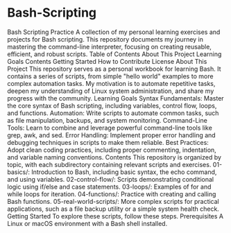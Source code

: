 # Bash-Scripting
Bash Scripting Practice
A collection of my personal learning exercises and projects for Bash scripting. This repository documents my journey in mastering the command-line interpreter, focusing on creating reusable, efficient, and robust scripts.
Table of Contents
About This Project
Learning Goals
Contents
Getting Started
How to Contribute
License
About This Project
This repository serves as a personal workbook for learning Bash. It contains a series of scripts, from simple "hello world" examples to more complex automation tasks. My motivation is to automate repetitive tasks, deepen my understanding of Linux system administration, and share my progress with the community.
Learning Goals
Syntax Fundamentals: Master the core syntax of Bash scripting, including variables, control flow, loops, and functions.
Automation: Write scripts to automate common tasks, such as file manipulation, backups, and system monitoring.
Command-Line Tools: Learn to combine and leverage powerful command-line tools like grep, awk, and sed.
Error Handling: Implement proper error handling and debugging techniques in scripts to make them reliable.
Best Practices: Adopt clean coding practices, including proper commenting, indentation, and variable naming conventions.
Contents
This repository is organized by topic, with each subdirectory containing relevant scripts and exercises.
01-basics/: Introduction to Bash, including basic syntax, the echo command, and using variables.
02-control-flow/: Scripts demonstrating conditional logic using if/else and case statements.
03-loops/: Examples of for and while loops for iteration.
04-functions/: Practice with creating and calling Bash functions.
05-real-world-scripts/: More complex scripts for practical applications, such as a file backup utility or a simple system health check.
Getting Started
To explore these scripts, follow these steps.
Prerequisites
A Linux or macOS environment with a Bash shell installed.
